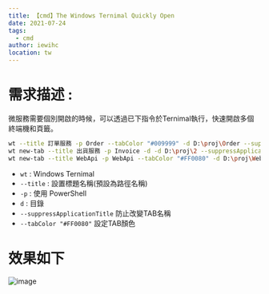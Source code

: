 ```yaml
---
title: 【cmd】The Windows Ternimal Quickly Open
date: 2021-07-24
tags: 
  - cmd
author: iewihc
location: tw  
---
```


# 需求描述 :
 微服務需要個別開啟的時候，可以透過已下指令於Ternimal執行，快速開啟多個終端機和頁籤。

```sh
wt --title 訂單服務 -p Order --tabColor "#009999" -d D:\proj\Order --suppressApplicationTitle ; 
wt new-tab --title 出貨服務 -p Invoice -d -d D:\proj\2 --suppressApplicationTitle ;
wt new-tab --title WebApi -p WebApi --tabColor "#FF0080" -d D:\proj\WebAPI --suppressApplicationTitle ;
```

- `wt` : Windows Ternimal
- `--title` : 設置標題名稱(預設為路徑名稱)
- `-p` : 使用 PowerShell 
- `d` : 目錄
- `--suppressApplicationTitle` 防止改變TAB名稱 
- `--tabColor "#FF0080"` 設定TAB顏色

# 效果如下

![image](https://user-images.githubusercontent.com/53833171/126865171-106262b7-ff46-4024-8513-0e17c60a2594.png)
